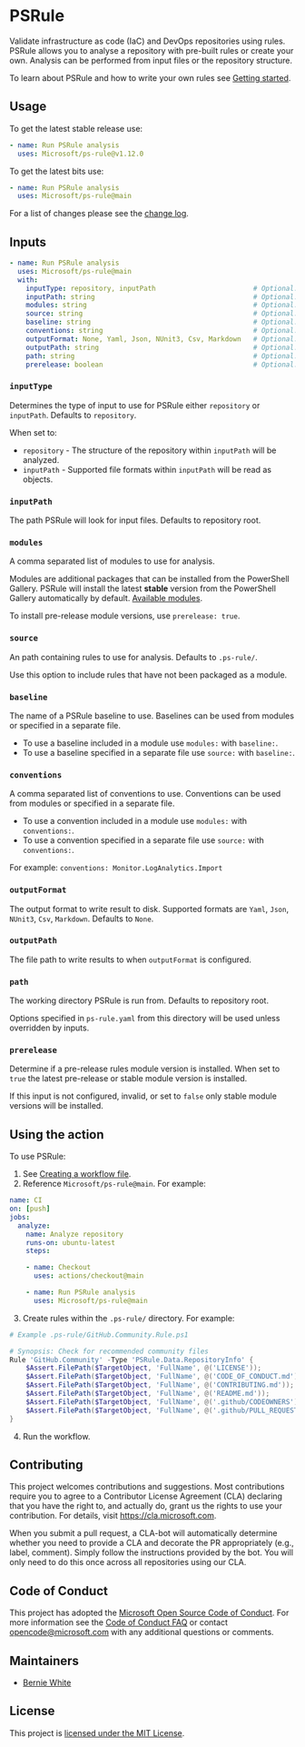 # PSRule

Validate infrastructure as code (IaC) and DevOps repositories using rules.
PSRule allows you to analyse a repository with pre-built rules or create your own.
Analysis can be performed from input files or the repository structure.

To learn about PSRule and how to write your own rules see [Getting started](https://github.com/microsoft/PSRule#getting-started).

## Usage

To get the latest stable release use:

```yaml
- name: Run PSRule analysis
  uses: Microsoft/ps-rule@v1.12.0
```

To get the latest bits use:

```yaml
- name: Run PSRule analysis
  uses: Microsoft/ps-rule@main
```

For a list of changes please see the [change log].

## Inputs

```yaml
- name: Run PSRule analysis
  uses: Microsoft/ps-rule@main
  with:
    inputType: repository, inputPath                        # Optional. Determines the type of input to use for PSRule.
    inputPath: string                                       # Optional. The path PSRule will look for files to validate.
    modules: string                                         # Optional. A comma separated list of modules to use for analysis.
    source: string                                          # Optional. A path containing rules to use for analysis.
    baseline: string                                        # Optional. The name of a PSRule baseline to use.
    conventions: string                                     # Optional. A comma separated list of conventions to use.
    outputFormat: None, Yaml, Json, NUnit3, Csv, Markdown   # Optional. The format to use when writing results to disk.
    outputPath: string                                      # Optional. The file path to write results to.
    path: string                                            # Optional. The working directory PSRule is run from.
    prerelease: boolean                                     # Optional. Determine if a pre-release module version is installed.
```

### `inputType`

Determines the type of input to use for PSRule either `repository` or `inputPath`.
Defaults to `repository`.

When set to:

- `repository` - The structure of the repository within `inputPath` will be analyzed.
- `inputPath` - Supported file formats within `inputPath` will be read as objects.

### `inputPath`

The path PSRule will look for input files.
Defaults to repository root.

### `modules`

A comma separated list of modules to use for analysis.

Modules are additional packages that can be installed from the PowerShell Gallery.
PSRule will install the latest **stable** version from the PowerShell Gallery automatically by default.
[Available modules](https://www.powershellgallery.com/packages?q=Tags%3A%22PSRule-rules%22).

To install pre-release module versions, use `prerelease: true`.

### `source`

An path containing rules to use for analysis.
Defaults to `.ps-rule/`.

Use this option to include rules that have not been packaged as a module.

### `baseline`

The name of a PSRule baseline to use.
Baselines can be used from modules or specified in a separate file.

- To use a baseline included in a module use `modules:` with `baseline:`.
- To use a baseline specified in a separate file use `source:` with `baseline:`.

### `conventions`

A comma separated list of conventions to use.
Conventions can be used from modules or specified in a separate file.

- To use a convention included in a module use `modules:` with `conventions:`.
- To use a convention specified in a separate file use `source:` with `conventions:`.

For example: `conventions: Monitor.LogAnalytics.Import`

### `outputFormat`

The output format to write result to disk.
Supported formats are `Yaml`, `Json`, `NUnit3`, `Csv`, `Markdown`.
Defaults to `None`.

### `outputPath`

The file path to write results to when `outputFormat` is configured.

### `path`

The working directory PSRule is run from.
Defaults to repository root.

Options specified in `ps-rule.yaml` from this directory will be used unless overridden by inputs.

### `prerelease`

Determine if a pre-release rules module version is installed.
When set to `true` the latest pre-release or stable module version is installed.

If this input is not configured, invalid, or set to `false` only stable module versions will be installed.

## Using the action

To use PSRule:

1. See [Creating a workflow file](https://help.github.com/en/articles/configuring-a-workflow#creating-a-workflow-file).
2. Reference `Microsoft/ps-rule@main`.
For example:

```yaml
name: CI
on: [push]
jobs:
  analyze:
    name: Analyze repository
    runs-on: ubuntu-latest
    steps:

    - name: Checkout
      uses: actions/checkout@main

    - name: Run PSRule analysis
      uses: Microsoft/ps-rule@main
```

3. Create rules within the `.ps-rule/` directory.
For example:

```powershell
# Example .ps-rule/GitHub.Community.Rule.ps1

# Synopsis: Check for recommended community files
Rule 'GitHub.Community' -Type 'PSRule.Data.RepositoryInfo' {
    $Assert.FilePath($TargetObject, 'FullName', @('LICENSE'));
    $Assert.FilePath($TargetObject, 'FullName', @('CODE_OF_CONDUCT.md'));
    $Assert.FilePath($TargetObject, 'FullName', @('CONTRIBUTING.md'));
    $Assert.FilePath($TargetObject, 'FullName', @('README.md'));
    $Assert.FilePath($TargetObject, 'FullName', @('.github/CODEOWNERS'));
    $Assert.FilePath($TargetObject, 'FullName', @('.github/PULL_REQUEST_TEMPLATE.md'));
}
```

4. Run the workflow.

## Contributing

This project welcomes contributions and suggestions. Most contributions require you to
agree to a Contributor License Agreement (CLA) declaring that you have the right to,
and actually do, grant us the rights to use your contribution. For details, visit
https://cla.microsoft.com.

When you submit a pull request, a CLA-bot will automatically determine whether you need
to provide a CLA and decorate the PR appropriately (e.g., label, comment). Simply follow the
instructions provided by the bot. You will only need to do this once across all repositories using our CLA.

## Code of Conduct

This project has adopted the [Microsoft Open Source Code of Conduct](https://opensource.microsoft.com/codeofconduct/).
For more information see the [Code of Conduct FAQ](https://opensource.microsoft.com/codeofconduct/faq/)
or contact [opencode@microsoft.com](mailto:opencode@microsoft.com) with any additional questions or comments.

## Maintainers

- [Bernie White](https://github.com/BernieWhite)

## License

This project is [licensed under the MIT License](LICENSE).

[change log]: CHANGELOG.md
